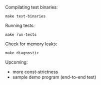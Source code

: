 
Compilating test binaries:
```
make test-binaries
```

Running tests:
```
make run-tests
```

Check for memory leaks:
```
make diagnostic
```

Upcoming:
- more const-strictness 
- sample demo program (end-to-end test)
